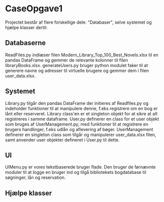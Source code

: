 # CaseOpgave1

Projectet består af flere forskellige dele: "Databaser", selve systemet og hjælpe klasser dertil:

## Databaserne
ReadFiles.py indlæser filen Modern_Library_Top_100_Best_Novels.xlsx til en pandas DataFrame og gemmer
de relevante kolonner til filen libraryBooks.xlsx.
generateUsers.py bruger python modulet faker til at generere navne og adresser til virtuelle brugere og
gemmer dem i filen user_data.xlsx.

## Systemet
Library.py tilgår den pandas DataFrame der initieres af Readfiles.py og indeholder funktioner til at
manipulere denne, f.eks registrere om en bog er lånt eller reserveret. Library class'en er et singleton
objekt for at sikre at alt registreres i samme dataframe.
User.py definerer en class for et user objekt som bruges af UserManagement.py, med funktioner til at 
registrere en brugers handlinger, f.eks udlån og aflevering af bøger.
UserManagement definerer en singleton class som tilgår og manipulerer user_data.xlsx filen, samt anvender user objekter defineret i User.py til dette.

## UI

UIMenu.py er vores tekstbaserede bruger flade. Den bruger de førnævnte moduler til at logge en bruger ind 
og tilgå bibliotekets bogdatabase til søgninger, lån og reservation.

## Hjælpe klasser
